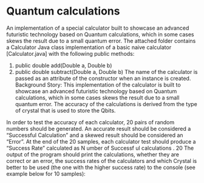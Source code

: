 # Quantum calculations

An implementation of a special calculator built to showcase an advanced futuristic technology based on Quantum calculations, which in some cases skews the result due to a small quantum error.
The attached folder contains a Calculator Java class implementation of a basic naive calculator [Calculator.java] ​with the following public methods:

1. public​ ​double​ add(Double a, Double b)
2. public​ ​double​ subtract(Double a, Double b)
   The name of the calculator is passed as an attribute of the constructor when an instance is created.
   Background Story:
   This implementation of the calculator is built to showcase an advanced futuristic technology based on Quantum calculations, which in some cases skews the result due to a small quantum error.
   The accuracy of the calculations is derived from the type of crystal that is used to store the Qbits.

In order to test the accuracy of each calculator, 20 pairs of random numbers should be generated. An accurate result should be considered a “Successful Calculation” and a skewed result should be considered an “Error”.
At the end of the 20 samples, each calculator test should produce a “Success Rate” calculated as N umber of Successf ul calculations .
20
The output of the program should print the calculations, whether they are correct or an error, the success rates of the calculators and which Crystal is better to be used (the one with the higher success rate) to the console (see example below for 10 samples):
